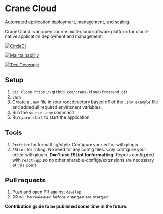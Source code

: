 # Crane Cloud

Automated application deployment, management, and scaling.

Crane Cloud is an open source multi-cloud software platform for cloud-native application deployment and management.

[![CircleCI](https://dl.circleci.com/status-badge/img/null/crane-cloud/frontend/tree/develop.svg?style=svg)](https://dl.circleci.com/status-badge/redirect/null/crane-cloud/frontend/tree/develop)

[![Maintainability](https://api.codeclimate.com/v1/badges/afca0db82a7d7ced4a39/maintainability)](https://codeclimate.com/github/crane-cloud/frontend/maintainability)

[![Test Coverage](https://api.codeclimate.com/v1/badges/afca0db82a7d7ced4a39/test_coverage)](https://codeclimate.com/github/crane-cloud/frontend/test_coverage)
## Setup

1.  `git clone https://github.com/crane-cloud/frontend.git`.
2.  `yarn`
3.  Create a `.env` file in your root directory based off of the `.env.example` file and added all required enviroment variables.
4.  Run the `source .env` command
5.  Run `yarn start` to start the application

## Tools

1. `Prettier` for formatting/style. Configure your editor with plugin.
2. `ESLint` for linting. No need for any config files. Only configure your editor with plugin. **Don't use ESLint for formatting.** Repo is configured with `react-app` so no other sharable-configs/extensions are necessary at this point.

## Pull requests

1. Push and open PR against `develop`.
2. PR will be reviewed before changes are merged.

**Contribution guide to be published some time in the future.**
